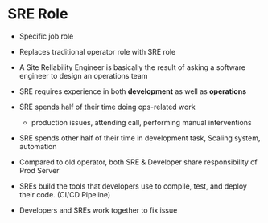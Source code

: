 # SRE Role

- Specific job role

- Replaces traditional operator role with SRE role

- A Site Reliability Engineer is basically the result of asking a software engineer to design an operations team

- SRE requires experience in both **development** as well as **operations**

- SRE spends half of their time doing ops-related work
  - production issues, attending call, performing manual interventions

- SRE spends other half of their time in development task, Scaling system, automation

- Compared to old operator, both SRE & Developer share responsibility of Prod Server

- SREs build the tools that developers use to compile, test, and deploy their code. (CI/CD Pipeline)

- Developers and SREs work together to fix issue



